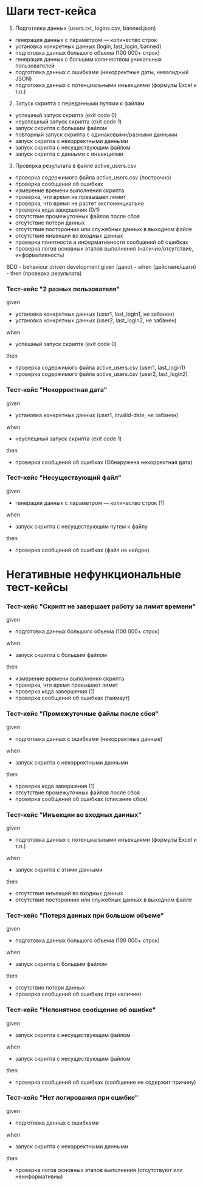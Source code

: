 # Шаги тест-кейса

1. Подготовка данных (users.txt, logins.csv, banned.json)

- генерация данных с параметром — количество строк
- установка конкретных данных (login, last_login, banned)
- подготовка данных большого объема (100 000+ строк)
- генерация данных с большим количеством уникальных пользователей
- подготовка данных с ошибками (некорректные даты, невалидный JSON)
- подготовка данных с потенциальными инъекциями (формулы Excel и т.п.)

2. Запуск скрипта с переданными путями к файлам

- успешный запуск скрипта (exit code 0)
- неуспешный запуск скрипта (exit code 1)
- запуск скрипта с большим файлом
- повторный запуск скрипта с одинаковыми/разными данными
- запуск скрипта с некорректными данными
- запуск скрипта с несуществующим файлом
- запуск скрипта с данными с инъекциями

3. Проверка результата в файле active_users.csv

- проверка содержимого файла active_users.csv (построчно)
- проверка сообщений об ошибках
- измерение времени выполнения скрипта
- проверка, что время не превышает лимит
- проверка, что время не растет экспоненциально
- проверка кода завершения (0/1)
- отсутствие промежуточных файлов после сбоя
- отсутствие потери данных
- отсутствие посторонних или служебных данных в выходном файле
- отсутствие инъекций во входных данных
- проверка понятности и информативности сообщений об ошибках
- проверка логов основных этапов выполнения (наличие/отсутствие, информативность)

BDD - behaviour driven development
given (дано) - when (действие/шаги) - then (проверка результата)

### Тест-кейс "2 разных пользователя"

given

- установка конкретных данных (user1, last_login1, не забанен)
- установка конкретных данных (user2, last_login2, не забанен)

when

- успешный запуск скрипта (exit code 0)

then

- проверка содержимого файла active_users.csv (user1, last_login1)
- проверка содержимого файла active_users.csv (user2, last_login2)

### Тест-кейс "Некорректная дата"

given

- установка конкретных данных (user1, invalid-date, не забанен)

when

- неуспешный запуск скрипта (exit code 1)

then

- проверка сообщений об ошибках (Обнаружена некорректная дата)

### Тест-кейс "Несуществующий файл"

given

- генерация данных с параметром — количество строк (1)

when

- запуск скрипта с несуществующим путем к файлу

then

- проверка сообщений об ошибках (файл не найден)

# Негативные нефункциональные тест-кейсы

### Тест-кейс "Скрипт не завершает работу за лимит времени"

given

- подготовка данных большого объема (100 000+ строк)

when

- запуск скрипта с большим файлом

then

- измерение времени выполнения скрипта
- проверка, что время превышает лимит
- проверка кода завершения (1)
- проверка сообщений об ошибках (таймаут)

### Тест-кейс "Промежуточные файлы после сбоя"

given

- подготовка данных с ошибками (некорректные данные)

when

- запуск скрипта с некорректными данными

then

- проверка кода завершения (1)
- отсутствие промежуточных файлов после сбоя
- проверка сообщений об ошибках (описание сбоя)

### Тест-кейс "Инъекции во входных данных"

given

- подготовка данных с потенциальными инъекциями (формулы Excel и т.п.)

when

- запуск скрипта с этими данными

then

- отсутствие инъекций во входных данных
- отсутствие посторонних или служебных данных в выходном файле

### Тест-кейс "Потеря данных при большом объеме"

given

- подготовка данных большого объема (100 000+ строк)

when

- запуск скрипта с большим файлом

then

- отсутствие потери данных
- проверка сообщений об ошибках (при наличии)

### Тест-кейс "Непонятное сообщение об ошибке"

given

- запуск скрипта с несуществующим файлом

when

- запуск скрипта с несуществующим файлом

then

- проверка сообщений об ошибках (сообщение не содержит причину)

### Тест-кейс "Нет логирования при ошибке"

given

- подготовка данных с ошибками

when

- запуск скрипта с некорректными данными

then

- проверка логов основных этапов выполнения (отсутствуют или неинформативны)
